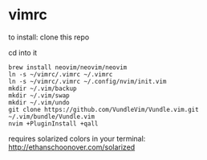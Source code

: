 # vimrc

to install:
clone this repo

cd into it
```
brew install neovim/neovim/neovim
ln -s ~/vimrc/.vimrc ~/.vimrc
ln -s ~/vimrc/.vimrc ~/.config/nvim/init.vim
mkdir ~/.vim/backup
mkdir ~/.vim/swap
mkdir ~/.vim/undo
git clone https://github.com/VundleVim/Vundle.vim.git ~/.vim/bundle/Vundle.vim
nvim +PluginInstall +qall
```
requires solarized colors in your terminal: http://ethanschoonover.com/solarized
